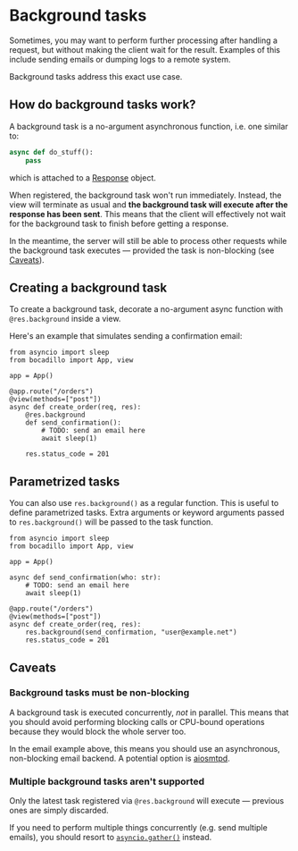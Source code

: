 # Background tasks

Sometimes, you may want to perform further processing after handling a request, but without making the client wait for the result. Examples of this include sending emails or dumping logs to a remote system.

Background tasks address this exact use case.

## How do background tasks work?

A background task is a no-argument asynchronous function, i.e. one similar to:

```python
async def do_stuff():
    pass
```

which is attached to a [Response] object.

When registered, the background task won't run immediately. Instead, the view will terminate as usual and **the background task will execute after the response has been sent**. This means that the client will effectively not wait for the background task to finish before getting a response.

In the meantime, the server will still be able to process other requests while the background task executes — provided the task is non-blocking (see [Caveats](#caveats)).

## Creating a background task

To create a background task, decorate a no-argument async function with `@res.background` inside a view.

Here's an example that simulates sending a confirmation email:

```python{9-12}
from asyncio import sleep
from bocadillo import App, view

app = App()

@app.route("/orders")
@view(methods=["post"])
async def create_order(req, res):
    @res.background
    def send_confirmation():
        # TODO: send an email here
        await sleep(1)

    res.status_code = 201
```

## Parametrized tasks

You can also use `res.background()` as a regular function. This is useful to define parametrized tasks. Extra arguments or keyword arguments passed to `res.background()` will be passed to the task function.

```python{6-8,13}
from asyncio import sleep
from bocadillo import App, view

app = App()

async def send_confirmation(who: str):
    # TODO: send an email here
    await sleep(1)

@app.route("/orders")
@view(methods=["post"])
async def create_order(req, res):
    res.background(send_confirmation, "user@example.net")
    res.status_code = 201
```

## Caveats

### Background tasks must be non-blocking

A background task is executed concurrently, *not* in parallel. This means that you should avoid performing blocking calls or CPU-bound operations because they would block the whole server too.

In the email example above, this means you should use an asynchronous, non-blocking email backend. A potential option is [aiosmtpd](https://github.com/aio-libs/aiosmtpd).

### Multiple background tasks aren't supported

Only the latest task registered via `@res.background` will execute — previous ones are simply discarded.

If you need to perform multiple things concurrently (e.g. send multiple emails), you should resort to [`asyncio.gather()`](https://docs.python.org/3/library/asyncio-task.html#asyncio.gather) instead.

[Response]: ../http/responses.md
